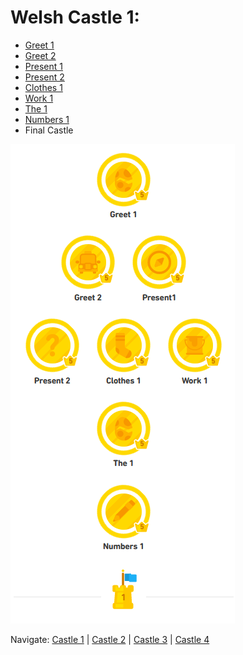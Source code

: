 # Welsh Castle 1:
* [Greet 1](https://github.com/EO4wellness/T-I-L/blob/main/polyglot/gales/Castle-1/welcome-greet1-greet2.md)<br>
* [Greet 2](https://github.com/EO4wellness/T-I-L/blob/main/polyglot/gales/Castle-1/welcome-greet1-greet2.md)<br>
* [Present 1](https://github.com/EO4wellness/T-I-L/blob/main/polyglot/gales/Castle-1/Present1.md)
* [Present 2](https://github.com/EO4wellness/T-I-L/blob/main/polyglot/gales/Castle-1/Present2.md)
* [Clothes 1](https://github.com/EO4wellness/T-I-L/blob/main/polyglot/gales/Castle-1/Clothing.md)<br>
* [Work 1](https://github.com/EO4wellness/T-I-L/blob/main/polyglot/gales/Castle-1/Work%201.md)
* [The 1](https://github.com/EO4wellness/T-I-L/blob/main/polyglot/gales/Castle-1/the.md) 
* [Numbers 1](https://github.com/EO4wellness/T-I-L/blob/main/polyglot/gales/Castle-1/Numbers-1.md)<br>
* Final Castle 

![Final-Castle-1-Testing](https://github.com/EO4wellness/T-I-L/blob/main/polyglot/gales/images/Welsh-Castle-1.png)

Navigate: [Castle 1](https://github.com/EO4wellness/T-I-L/blob/main/polyglot/gales/Castle-1/README.md)  | [Castle 2](https://github.com/EO4wellness/T-I-L/blob/main/polyglot/gales/Castle-2/README.md)  | [Castle 3](https://github.com/EO4wellness/T-I-L/blob/main/polyglot/gales/Castle-3/README.md)   | [Castle 4](https://github.com/EO4wellness/T-I-L/blob/main/polyglot/gales/Castle-4/README.md) 
